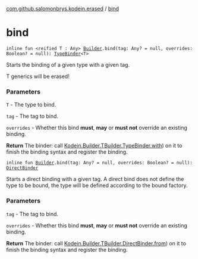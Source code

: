 [com.github.salomonbrys.kodein.erased](index.md) / [bind](.)

# bind

`inline fun <reified T : Any> `[`Builder`](../com.github.salomonbrys.kodein/-kodein/-builder/index.md)`.bind(tag: Any? = null, overrides: Boolean? = null): `[`TypeBinder`](../com.github.salomonbrys.kodein/-kodein/-builder/-t-builder/-type-binder/index.md)`<T>`

Starts the binding of a given type with a given tag.

T generics will be erased!

### Parameters

`T` - The type to bind.

`tag` - The tag to bind.

`overrides` - Whether this bind **must**, **may** or **must not** override an existing binding.

**Return**
The binder: call [Kodein.Builder.TBuilder.TypeBinder.with](../com.github.salomonbrys.kodein/-kodein/-builder/-t-builder/-type-binder/with.md)) on it to finish the binding syntax and register the binding.

`inline fun `[`Builder`](../com.github.salomonbrys.kodein/-kodein/-builder/index.md)`.bind(tag: Any? = null, overrides: Boolean? = null): `[`DirectBinder`](../com.github.salomonbrys.kodein/-kodein/-builder/-t-builder/-direct-binder/index.md)

Starts a direct binding with a given tag. A direct bind does not define the type to be bound, the type will be defined according to the bound factory.

### Parameters

`tag` - The tag to bind.

`overrides` - Whether this bind **must**, **may** or **must not** override an existing binding.

**Return**
The binder: call [Kodein.Builder.TBuilder.DirectBinder.from](../com.github.salomonbrys.kodein/-kodein/-builder/-t-builder/-direct-binder/from.md)) on it to finish the binding syntax and register the binding.

